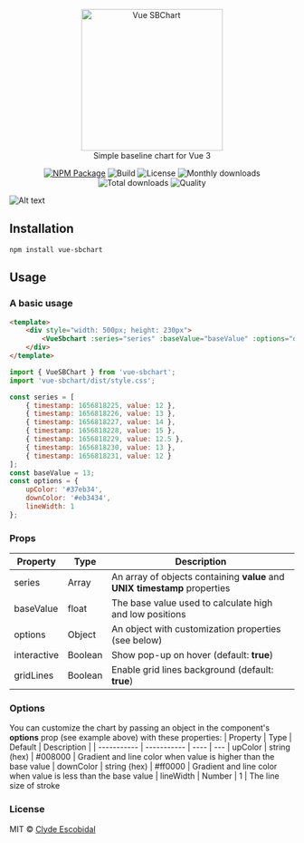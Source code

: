 <p align="center">
    <img height="250" src="https://raw.githubusercontent.com/clydescobidal/vue-sbchart/main/images/logo.png" alt="Vue SBChart"><br/>
    Simple baseline chart for Vue 3
</p>

<p align="center">
    <a href="https://www.npmjs.com/package/vue-sbchart"><img src="https://badge.fury.io/js/vue-sbchart.svg" alt="NPM Package"></a>
    <img src="https://github.com/clydescobidal/vue-sbchart/actions/workflows/build.yml/badge.svg" alt="Build">
    <img src="https://img.shields.io/npm/l/vue-sbchart" alt="License">
    <img src="https://img.shields.io/npm/dm/vue-sbchart" alt="Monthly downloads">
    <img src="https://img.shields.io/npm/dt/vue-sbchart" alt="Total downloads">
    <img src="https://packagequality.com/shield/vue-sbchart.svg" alt="Quality">
</p>


![Alt text](https://raw.githubusercontent.com/clydescobidal/vue-sbchart/main/images/vue-sbchart-preview.png "vue-sbchart")


## Installation

```
npm install vue-sbchart
```

## Usage

### A basic usage

```html
<template>
    <div style="width: 500px; height: 230px">
        <VueSbchart :series="series" :baseValue="baseValue" :options="options" />
    </div>
</template>
```

```javascript
import { VueSBChart } from 'vue-sbchart';
import 'vue-sbchart/dist/style.css';

const series = [
    { timestamp: 1656818225, value: 12 },
    { timestamp: 1656818226, value: 13 },
    { timestamp: 1656818227, value: 14 },
    { timestamp: 1656818228, value: 15 },
    { timestamp: 1656818229, value: 12.5 },
    { timestamp: 1656818230, value: 13 },
    { timestamp: 1656818231, value: 12 }
];
const baseValue = 13;
const options = {
    upColor: '#37eb34',
    downColor: '#eb3434',
    lineWidth: 1
};
```

### Props
| Property      | Type |  Description |
| ----------- |  ---- | ---
| series      | Array       | An array of objects containing **value** and **UNIX timestamp** properties
| baseValue   | float       | The base value used to calculate high and low positions
| options   | Object        | An object with customization properties (see below)
| interactive   | Boolean       | Show pop-up on hover (default: **true**) 
| gridLines   | Boolean       | Enable grid lines background (default: **true**) 

### Options
You can customize the chart by passing an object in the component's **options** prop (see example above) with these properties:
| Property      | Type | Default | Description |
| ----------- | ----------- | ---- | ---
| upColor      | string (hex)       | #008000 | Gradient and line color when value is higher than the base value
| downColor   | string (hex)        | #ff0000 | Gradient and line color when value is less than the base value
| lineWidth   | Number        | 1  | The line size of stroke


### License
MIT © [Clyde Escobidal](https://clydescobidal.dev)